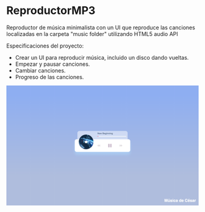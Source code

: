 # ReproductorMP3

Reproductor de música minimalista con un UI que reproduce las canciones localizadas en la carpeta "music folder" utilizando HTML5 audio API

Especificaciones del proyecto:
- Crear un UI para reproducir música, incluido un disco dando vueltas.
- Empezar y pausar canciones.
- Cambiar canciones.
- Progreso de las canciones.

![](images/screen.png)
